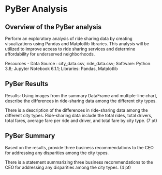 # PyBer Analysis

## Overview of the PyBer analysis

Perform an exploratory analysis of ride sharing data by creating visualizations using Pandas and Matplotlib libraries.  This analysis will be utilized to 
improve access to ride sharing services and determine affordability for underserved neighborhoods.

Resources - Data Source : city_data.csv, ride_data.csv; Software: Python 3.8; Jupyter Notebook 6.1.1; Libraries: Pandas, Matplotlib

## PyBer Results



Results: Using images from the summary DataFrame and multiple-line chart, describe the differences in ride-sharing data among the different city types.

There is a description of the differences in ride-sharing data among the different city types. Ride-sharing data include the total rides, total drivers, total fares, average fare per ride and driver, and total fare by city type. (7 pt)

## PyBer Summary

Based on the results, provide three business recommendations to the CEO for addressing any disparities among the city types.

There is a statement summarizing three business recommendations to the CEO for addressing any disparities among the city types. (4 pt)
